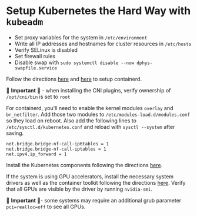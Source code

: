 # Setup Kubernetes the Hard Way with `kubeadm`

- Set proxy variables for the system in `/etc/environment`
- Write all IP addresses and hostnames for cluster resources in `/etc/hosts`
- Verify SELinux is disabled
- Set firewall rules
- Disable swap with `sudo systemctl disable --now dphys-swapfile.service`

Follow the directions [here](https://kubernetes.io/docs/setup/production-environment/container-runtimes/#containerd) and [here](https://github.com/containerd/containerd/blob/main/docs/getting-started.md) to setup containerd. 

🚨 **Important** 🚨 - when installing the CNI plugins, verify ownership of `/opt/cni/bin` is set to `root`

For containerd, you'll need to enable the kernel modules `overlay` and `br_netfilter`. Add those two modules to `/etc/modules-load.d/modules.conf` so they load on reboot. Also add the following lines to `/etc/sysctl.d/kubernetes.conf` and reload with `sysctl --system` after saving.
```
net.bridge.bridge-nf-call-ip6tables = 1
net.bridge.bridge-nf-call-iptables = 1
net.ipv4.ip_forward = 1
```

Install the Kubernetes components following the directions [here](https://kubernetes.io/docs/tasks/tools/install-kubectl-linux/#install-using-native-package-management).

If the system is using GPU accelerators, install the necessary system drivers as well as the container toolkit following the directions [here](https://docs.nvidia.com/datacenter/cloud-native/container-toolkit/latest/install-guide.html#installing-with-apt). Verify that all GPUs are visible by the driver by running `nvidia-smi`.

🚨 **Important** 🚨- some systems may require an additional grub parameter `pci=realloc=off` to see all GPUs.
